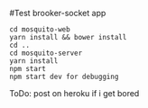 #Test brooker-socket app

```
cd mosquito-web
yarn install && bower install
cd .. 
cd mosquito-server
yarn install
npm start
npm start dev for debugging
```


ToDo: post on heroku if i get bored
